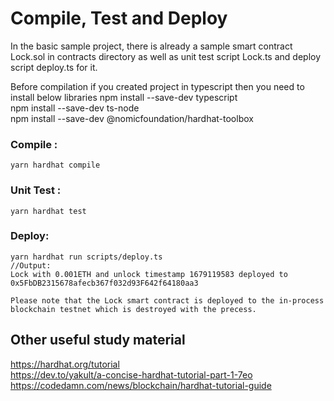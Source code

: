 # Compile, Test and Deploy
In the basic sample project, there is already a sample smart contract Lock.sol 
in contracts directory as well as unit test script Lock.ts and deploy script deploy.ts for it.

Before compilation if you created project in typescript then you need to install below libraries
npm install --save-dev typescript <br/>
npm install --save-dev ts-node<br/>
npm install --save-dev @nomicfoundation/hardhat-toolbox

### Compile :
	yarn hardhat compile

### Unit Test :
	yarn hardhat test

### Deploy:
	yarn hardhat run scripts/deploy.ts
	//Output: 
	Lock with 0.001ETH and unlock timestamp 1679119583 deployed to 0x5FbDB2315678afecb367f032d93F642f64180aa3

	Please note that the Lock smart contract is deployed to the in-process blockchain testnet which is destroyed with the precess.
	
## Other useful study material
https://hardhat.org/tutorial <br/>
https://dev.to/yakult/a-concise-hardhat-tutorial-part-1-7eo <br/>
https://codedamn.com/news/blockchain/hardhat-tutorial-guide
